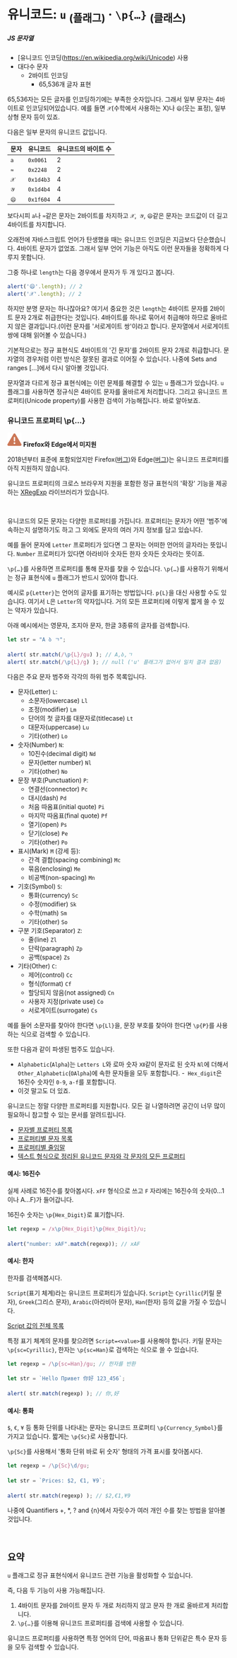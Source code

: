 유니코드: `u` <sub>(플래그)</sub> · `\p{…}` <sub>(클래스)</sub>
===================================

##### JS 문자열
- [유니코드 인코딩(https://en.wikipedia.org/wiki/Unicode) 사용
- 대다수 문자
  - 2바이트 인코딩
    - 65,536개 글자 표현

65,536자는 모든 글자를 인코딩하기에는 부족한 숫자입니다. 그래서 일부 문자는 4바이트로 인코딩되어있습니다. 예를 들면 `𝒳`(수학에서 사용하는 X)나 `😄`(웃는 표정), 일부 상형 문자 등이 있죠.

다음은 일부 문자의 유니코드 값입니다.

|문자|유니코드|유니코드의 바이트 수|
|---|---|---|
|`a`|`0x0061`|2|
|`≈`|`0x2248`|2|
|`𝒳`|`0x1d4b3`|4|
|`𝒴`|`0x1d4b4`|4|
|`😄`|`0x1f604`|4|

보다시피 `a`나 `≈`같은 문자는 2바이트를 차지하고 `𝒳`,` 𝒴`, `😄`같은 문자는 코드값이 더 길고 4바이트를 차지합니다.

오래전에 자바스크립트 언어가 탄생했을 때는 유니코드 인코딩은 지금보다 단순했습니다. 4바이트 문자가 없었죠. 그래서 일부 언어 기능은 아직도 이런 문자들을 정확하게 다루지 못합니다.

그중 하나로 `length`는 다음 경우에서 문자가 두 개 있다고 봅니다.
```javascript
alert('😄'.length); // 2
alert('𝒳'.length); // 2
```

하지만 분명 문자는 하나잖아요? 여기서 중요한 것은 `length`는 4바이트 문자를 2바이트 문자 2개로 취급한다는 것입니다. 4바이트를 하나로 묶어서 취급해야 하므로 올바르지 않은 결과입니다.(이런 문자를 '서로게이트 쌍'이라고 합니다. 문자열에서 서로게이트 쌍에 대해 읽어볼 수 있습니다.)

기본적으로는 정규 표현식도 4바이트의 '긴 문자'를 2바이트 문자 2개로 취급합니다. 문자열의 경우처럼 이런 방식은 잘못된 결과로 이어질 수 있습니다. 나중에 Sets and ranges [...]에서 다시 알아볼 것입니다.

문자열과 다르게 정규 표현식에는 이런 문제를 해결할 수 있는 `u` 플래그가 있습니다. `u` 플래그를 사용하면 정규식은 4바이트 문자를 올바르게 처리합니다. 그리고 유니코드 프로퍼티(Unicode property)를 사용한 검색이 가능해집니다. 바로 알아보죠.

### 유니코드 프로퍼티 \p{…}

<img src="../../images/commons/icons/triangle-exclamation-solid.svg" /> **Firefox와 Edge에서 미지원**

2018년부터 표준에 포함되었지만 Firefox([버그](https://bugzilla.mozilla.org/show_bug.cgi?id=1361876))와 Edge([버그](https://github.com/chakra-core/ChakraCore/issues/2969))는 유니코드 프로퍼티를 아직 지원하지 않습니다.

유니코드 프로퍼티의 크로스 브라우저 지원을 포함한 정규 표현식의 '확장' 기능을 제공하는 [XRegExp](https://xregexp.com/) 라이브러리가 있습니다.

<br />

유니코드의 모든 문자는 다양한 프로퍼티를 가집니다. 프로퍼티는 문자가 어떤 '범주'에 속하는지 설명하기도 하고 그 외에도 문자의 여러 가지 정보를 담고 있습니다.

예를 들어 문자에 `Letter` 프로퍼티가 있다면 그 문자는 어떠한 언어의 글자라는 뜻입니다. `Number` 프로퍼티가 있다면 아라비아 숫자든 한자 숫자든 숫자라는 뜻이죠.

`\p{…}`를 사용하면 프로퍼티를 통해 문자를 찾을 수 있습니다. `\p{…}`를 사용하기 위해서는 정규 표현식에 `u` 플래그가 반드시 있어야 합니다.

예시로 `p{Letter}`는 언어의 글자를 표기하는 방법입니다. `p{L}`을 대신 사용할 수도 있습니다. 여기서 `L`은 `Letter`의 약자입니다. 거의 모든 프로퍼티에 이렇게 짧게 쓸 수 있는 약자가 있습니다.

아래 예시에서는 영문자, 조지아 문자, 한글 3종류의 글자를 검색합니다.
```javascript
let str = "A ბ ㄱ";

alert( str.match(/\p{L}/gu) ); // A,ბ,ㄱ
alert( str.match(/\p{L}/g) ); // null ('u' 플래그가 없어서 일치 결과 없음)
```

다음은 주요 문자 범주와 각각의 하위 범주 목록입니다.
- 문자(Letter) `L`:
  - 소문자(lowercase) `Ll`
  - 조정(modifier) `Lm`
  - 단어의 첫 글자를 대문자로(titlecase) `Lt`
  - 대문자(uppercase) `Lu`
  - 기타(other) `Lo`
- 숫자(Number) `N`:
  - 10진수(decimal digit) `Nd`
  - 문자(letter number) `Nl`
  - 기타(other) `No`
- 문장 부호(Punctuation) `P`:
  - 연결선(connector) `Pc`
  - 대시(dash) `Pd`
  - 처음 따옴표(initial quote) `Pi`
  - 마지막 따옴표(final quote) `Pf`
  - 열기(open) `Ps`
  - 닫기(close) `Pe`
  - 기타(other) `Po`
- 표시(Mark) `M` (강세 등):
  - 간격 결합(spacing combining) `Mc`
  - 묶음(enclosing) `Me`
  - 비공백(non-spacing) `Mn`
- 기호(Symbol) `S`:
  - 통화(currency) `Sc`
  - 수정(modifier) `Sk`
  - 수학(math) `Sm`
  - 기타(other) `So`
- 구분 기호(Separator) `Z`:
  - 줄(line) `Zl`
  - 단락(paragraph) `Zp`
  - 공백(space) `Zs`
- 기타(Other) `C`:
  - 제어(control) `Cc`
  - 형식(format) `Cf`
  - 할당되지 않음(not assigned) `Cn`
  - 사용자 지정(private use) `Co`
  - 서로게이트(surrogate) `Cs`

예를 들어 소문자를 찾아야 한다면 `\p{Ll}`을, 문장 부호를 찾아야 한다면 `\p{P}`를 사용하는 식으로 검색할 수 있습니다.

또한 다음과 같이 파생된 범주도 있습니다.
- `Alphabetic`(`Alpha`)는 `Letters L`와 로마 숫자 `Ⅻ`같이 문자로 된 숫자 `Nl`에 더해서 `Other_Alphabetic`(`OAlpha`)에 속한 문자들을 모두 포함합니다.
-` Hex_digit`은 16진수 숫자인 `0-9`, `a-f`를 포함합니다.
- 이것 말고도 더 있죠.

유니코드는 정말 다양한 프로퍼티를 지원합니다. 모든 걸 나열하려면 공간이 너무 많이 필요하니 참고할 수 있는 문서를 알려드립니다.
- [문자별 프로퍼티 목록](https://unicode.org/cldr/utility/character.jsp)
- [프로퍼티별 문자 목록](https://unicode.org/cldr/utility/list-unicodeset.jsp)
- [프로퍼티별 줄임말](https://www.unicode.org/Public/UCD/latest/ucd/PropertyValueAliases.txt)
- [텍스트 형식으로 정리된 유니코드 문자와 각 문자의 모든 프로퍼티](https://www.unicode.org/Public/UCD/latest/ucd/)

#### 예시: 16진수
실제 사례로 16진수를 찾아봅시다. `xFF` 형식으로 쓰고 `F` 자리에는 16진수의 숫자(0…1이나 A…F)가 들어갑니다.

16진수 숫자는 `\p{Hex_Digit}`로 표기합니다.
```javascript
let regexp = /x\p{Hex_Digit}\p{Hex_Digit}/u;

alert("number: xAF".match(regexp)); // xAF
```

#### 예시: 한자
한자를 검색해봅시다.

`Script`(표기 체계)라는 유니코드 프로퍼티가 있습니다. `Script`는 `Cyrillic`(키릴 문자), `Greek`(그리스 문자), `Arabic`(아라비아 문자), `Han`(한자) 등의 값을 가질 수 있습니다.

[Script 값의 전체 목록](https://en.wikipedia.org/wiki/Script_(Unicode))

특정 표기 체계의 문자를 찾으려면 `Script=<value>`를 사용해야 합니다. 키릴 문자는 `\p{sc=Cyrillic}`, 한자는 `\p{sc=Han}`로 검색하는 식으로 쓸 수 있습니다.
```javascript
let regexp = /\p{sc=Han}/gu; // 한자를 반환

let str = `Hello Привет 你好 123_456`;

alert( str.match(regexp) ); // 你,好
```

#### 예시: 통화
`$`, `€`, `¥` 등 통화 단위를 나타내는 문자는 유니코드 프로퍼티 `\p{Currency_Symbol}`를 가지고 있습니다. 짧게는 `\p{Sc}`로 사용합니다.

`\p{Sc}`를 사용해서 '통화 단위 바로 뒤 숫자' 형태의 가격 표시를 찾아봅시다.
```javascript
let regexp = /\p{Sc}\d/gu;

let str = `Prices: $2, €1, ¥9`;

alert( str.match(regexp) ); // $2,€1,¥9
```
나중에 Quantifiers +, *, ? and {n}에서 자릿수가 여러 개인 수를 찾는 방법을 알아볼 것입니다.

<br />

## 요약
`u` 플래그로 정규 표현식에서 유니코드 관련 기능을 활성화할 수 있습니다.

즉, 다음 두 기능이 사용 가능해집니다.

1. 4바이트 문자를 2바이트 문자 두 개로 처리하지 않고 문자 한 개로 올바르게 처리합니다.
2. `\p{…}`를 이용해 유니코드 프로퍼티를 검색에 사용할 수 있습니다.

유니코드 프로퍼티를 사용하면 특정 언어의 단어, 따옴표나 통화 단위같은 특수 문자 등을 모두 검색할 수 있습니다.
